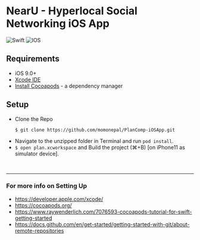 # NearU - Hyperlocal Social Networking iOS App

![Swift](https://img.shields.io/badge/swift-F54A2A?style=for-the-badge&logo=swift&logoColor=white)
![IOS](https://img.shields.io/badge/iOS-000000?style=for-the-badge&logo=ios&logoColor=white)

## Requirements

- iOS 9.0+
- [Xcode IDE](https://developer.apple.com/xcode/)
- [Install Cocoapods](https://www.raywenderlich.com/7076593-cocoapods-tutorial-for-swift-getting-started) - a dependency manager

## Setup
- Clone the Repo
  ```
  $ git clone https://github.com/momonepal/PlanComp-iOSApp.git
  ```
-  Navigate to the unzipped folder in Terminal and run `pod install`.
- `$ open plan.xcworkspace` and Build the project (⌘+B) [on iPhone11 as simulator device].

<br>

-------------------------

### For more info on Setting Up
- https://developer.apple.com/xcode/
- https://cocoapods.org/
- https://www.raywenderlich.com/7076593-cocoapods-tutorial-for-swift-getting-started
- https://docs.github.com/en/get-started/getting-started-with-git/about-remote-repositories
